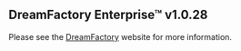 ## DreamFactory Enterprise&trade; v1.0.28
Please see the [DreamFactory](https://www.dreamfactory.com/) website for more information.
